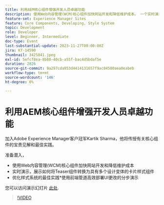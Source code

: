 ```yaml
---
title: 利用AEM核心组件增强开发人员卓越功能
description: 使用Web内容管理(WCM)核心组件加快网站开发和降低维护成本。 一个实时演示，展示如何将Teaser组件转换为具有多个设计变体的卡片样式组件。 优化您的样式系统的最佳实践。 分步演示了如何使用前端管道高效地部署UI更改。
feature-set: Experience Manager Sites
feature: Core Components, Developing, Style System
topic: Development
role: Developer
level: Beginner, Intermediate
doc-type: Event
last-substantial-update: 2023-11-27T00:00:00Z
jira: KT-14590
thumbnail: 3425841.jpeg
exl-id: 5efcf8ea-8b80-40cb-a55f-bac4d5bdaf5e
duration: 2826
source-git-commit: 9a297cda953d4414131657f9ac84580aea0eabeb
workflow-type: tm+mt
source-wordcount: '146'
ht-degree: 0%

---
```


# 利用AEM核心组件增强开发人员卓越功能

加入Adobe Experience Manager客户冠军Kartik Sharma，他将传授有关核心组件的宝贵见解和最佳实践。

准备潜入，

* 使用Web内容管理(WCM)核心组件加快网站开发和降低维护成本
* 实时演示，展示如何将Teaser组件转换为具有多个设计变体的卡片样式组件
* 优化样式系统的最佳实践*使用前端管道高效部署UI更改的分步演示

您可以访问演示幻灯片 [此处](/help/learn-from-your-peers/assets/experience-manager/sept2023/aem-core-components.pdf).

>[!VIDEO](https://video.tv.adobe.com/v/3425841/?learn=on)
